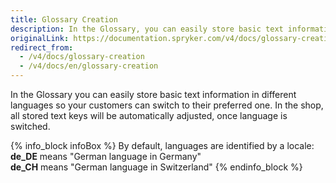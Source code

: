 ```yaml
---
title: Glossary Creation
description: In the Glossary, you can easily store basic text information in different languages so your customers can switch to their preferred one.
originalLink: https://documentation.spryker.com/v4/docs/glossary-creation
redirect_from:
  - /v4/docs/glossary-creation
  - /v4/docs/en/glossary-creation
---
```


In the Glossary you can easily store basic text information in different languages so your customers can switch to their preferred one. In the shop, all stored text keys will be automatically adjusted, once language is switched.

{% info_block infoBox %}
By default, languages are identified by a locale:<br>**de_DE** means "German language in Germany"<br>**de_CH** means "German language in Switzerland"
{% endinfo_block %}
